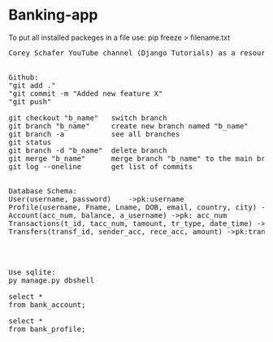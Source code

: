 # Banking-app

To put all installed packeges in a file use: pip freeze > filename.txt

<pre>
Corey Schafer YouTube channel (Django Tutorials) as a resource


Github:
"git add ."
"git commit -m "Added new feature X"
"git push"

git checkout "b_name"   switch branch
git branch "b_name"     create new branch named "b_name"
git branch -a           see all branches
git status
git branch -d "b_name"  delete branch  
git merge "b_name"      merge branch "b_name" to the main branch
git log --oneline       get list of commits


Database Schema:
User(username, password)    ->pk:username
Profile(username, Fname, Lname, DOB, email, country, city) ->fk:username
Account(acc_num, balance, a_username) ->pk: acc_num    
Transactions(t_id, tacc_num, tamount, tr_type, date_time) ->pk: t_id  
Transfers(transf_id, sender_acc, rece_acc, amount) ->pk:transf_id




Use sqlite:
py manage.py dbshell

select *
from bank_account;

select *
from bank_profile;
